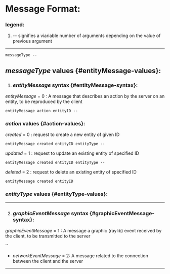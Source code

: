 # Message Format:

### legend:
1. *--* signifies a viariable number of arguments depending on the value of previous argument

---

`messageType --`

## *messageType* values {#entityMessage-values}:

1. ### *entityMessage* syntax {#entityMessage-syntax}:
*entityMessage* = 0 : A message that describes an action by the server on an entity,
  to be reproduced by the client

`entityMessage action entityID --`

### *action* values {#action-values}:

*created* = 0 : request to create a new entity of given ID

`entityMessage created entityID entityType --`



*updated* = 1 : request to update an existing entity of specified ID

`entityMessage created entityID entityType --`

*deleted* = 2 : request to delete an existing entity of specified ID

`entityMessage created entityID`

### *entityType* values {#entityType-values}:


---

2. ### *graphicEventMessage* syntax {#graphicEventMessage-syntax}:
*graphicEventMessage* = 1 : A message a graphic (raylib) event received by the client,
  to be transmitted to the server

``

- *networkEventMessage* = 2: A message related to the connection between the client and the server

---


